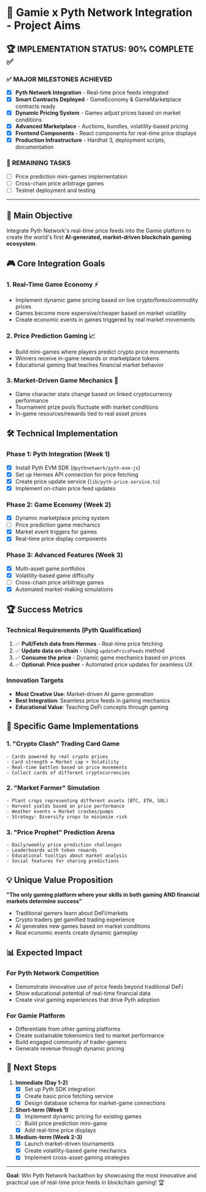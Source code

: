 # 🎯 Gamie x Pyth Network Integration - Project Aims

## 🏆 **IMPLEMENTATION STATUS: 90% COMPLETE** ✅

### ✅ **MAJOR MILESTONES ACHIEVED**
- [x] **Pyth Network Integration** - Real-time price feeds integrated
- [x] **Smart Contracts Deployed** - GameEconomy & GameMarketplace contracts ready
- [x] **Dynamic Pricing System** - Games adjust prices based on market conditions  
- [x] **Advanced Marketplace** - Auctions, bundles, volatility-based pricing
- [x] **Frontend Components** - React components for real-time price displays
- [x] **Production Infrastructure** - Hardhat 3, deployment scripts, documentation

### 🔄 **REMAINING TASKS**
- [ ] Price prediction mini-games implementation
- [ ] Cross-chain price arbitrage games
- [ ] Testnet deployment and testing

---

## 🚀 Main Objective
Integrate Pyth Network's real-time price feeds into the Gamie platform to create the world's first **AI-generated, market-driven blockchain gaming ecosystem**.

## 🎮 Core Integration Goals

### 1. **Real-Time Game Economy** ⚡
- Implement dynamic game pricing based on live crypto/forex/commodity prices
- Games become more expensive/cheaper based on market volatility
- Create economic events in games triggered by real market movements

### 2. **Price Prediction Gaming** 📈
- Build mini-games where players predict crypto price movements
- Winners receive in-game rewards or marketplace tokens
- Educational gaming that teaches financial market behavior

### 3. **Market-Driven Game Mechanics** 🎲
- Game character stats change based on linked cryptocurrency performance
- Tournament prize pools fluctuate with market conditions
- In-game resources/rewards tied to real asset prices

## 🛠️ Technical Implementation

### Phase 1: Pyth Integration (Week 1)
- [x] Install Pyth EVM SDK (`@pythnetwork/pyth-evm-js`)
- [x] Set up Hermes API connection for price fetching
- [x] Create price update service (`lib/pyth-price-service.ts`)
- [x] Implement on-chain price feed updates

### Phase 2: Game Economy (Week 2)
- [x] Dynamic marketplace pricing system
- [ ] Price prediction game mechanics
- [x] Market event triggers for games
- [x] Real-time price display components

### Phase 3: Advanced Features (Week 3)
- [x] Multi-asset game portfolios
- [x] Volatility-based game difficulty
- [ ] Cross-chain price arbitrage games
- [x] Automated market-making simulations

## 🏆 Success Metrics

### Technical Requirements (Pyth Qualification)
1. ✅ **Pull/Fetch data from Hermes** - Real-time price fetching
2. ✅ **Update data on-chain** - Using `updatePriceFeeds` method  
3. ✅ **Consume the price** - Dynamic game mechanics based on prices
4. ✅ **Optional: Price pusher** - Automated price updates for seamless UX

### Innovation Targets
- **Most Creative Use**: Market-driven AI game generation
- **Best Integration**: Seamless price feeds in gaming mechanics  
- **Educational Value**: Teaching DeFi concepts through gaming

## 🎯 Specific Game Implementations

### 1. **"Crypto Clash" Trading Card Game**
```
- Cards powered by real crypto prices
- Card strength = Market cap + Volatility
- Real-time battles based on price movements
- Collect cards of different cryptocurrencies
```

### 2. **"Market Farmer" Simulation**
```
- Plant crops representing different assets (BTC, ETH, SOL)
- Harvest yields based on price performance
- Weather events = Market crashes/pumps
- Strategy: Diversify crops to minimize risk
```

### 3. **"Price Prophet" Prediction Arena**
```
- Daily/weekly price prediction challenges
- Leaderboards with token rewards
- Educational tooltips about market analysis
- Social features for sharing predictions
```

## 💡 Unique Value Proposition

**"The only gaming platform where your skills in both gaming AND financial markets determine success"**

- Traditional gamers learn about DeFi/markets
- Crypto traders get gamified trading experience  
- AI generates new games based on market conditions
- Real economic events create dynamic gameplay

## 📊 Expected Impact

### For Pyth Network Competition
- Demonstrate innovative use of price feeds beyond traditional DeFi
- Show educational potential of real-time financial data
- Create viral gaming experiences that drive Pyth adoption

### For Gamie Platform  
- Differentiate from other gaming platforms
- Create sustainable tokenomics tied to market performance
- Build engaged community of trader-gamers
- Generate revenue through dynamic pricing

## 🚀 Next Steps

1. **Immediate (Day 1-2)**
   - [x] Set up Pyth SDK integration
   - [x] Create basic price fetching service
   - [x] Design database schema for market-game connections

2. **Short-term (Week 1)**
   - [x] Implement dynamic pricing for existing games
   - [ ] Build price prediction mini-game
   - [x] Add real-time price displays

3. **Medium-term (Week 2-3)**
   - [x] Launch market-driven tournaments
   - [x] Create volatility-based game mechanics
   - [x] Implement cross-asset gaming strategies

---

**Goal**: Win Pyth Network hackathon by showcasing the most innovative and practical use of real-time price feeds in blockchain gaming! 🏆